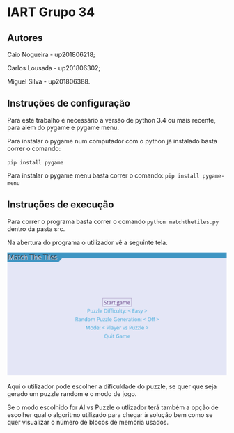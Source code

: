 # IART Grupo 34

## Autores

Caio Nogueira - up201806218;

Carlos Lousada - up201806302;

Miguel Silva - up201806388.

## Instruções de configuração

Para este trabalho é necessário a versão de python 3.4 ou mais recente, para além do pygame e pygame menu.

Para instalar o pygame num computador com o python já instalado basta correr o comando: 

`pip install pygame`

Para instalar o pygame menu basta correr o comando:
`pip install pygame-menu`

## Instruções de execução

Para correr o programa basta correr o comando `python matchthetiles.py` dentro da pasta src.

Na abertura do programa o utilizador vê a seguinte tela.

![homepage](doc/homepage.png)

Aqui o utilizador pode escolher a dificuldade do puzzle, se quer que seja gerado um puzzle random e o modo de jogo.

Se o modo escolhido for AI vs Puzzle o utlizador terá também a opção de escolher qual o algoritmo utilizado para chegar à solução bem como se quer visualizar o número de blocos de memória usados.